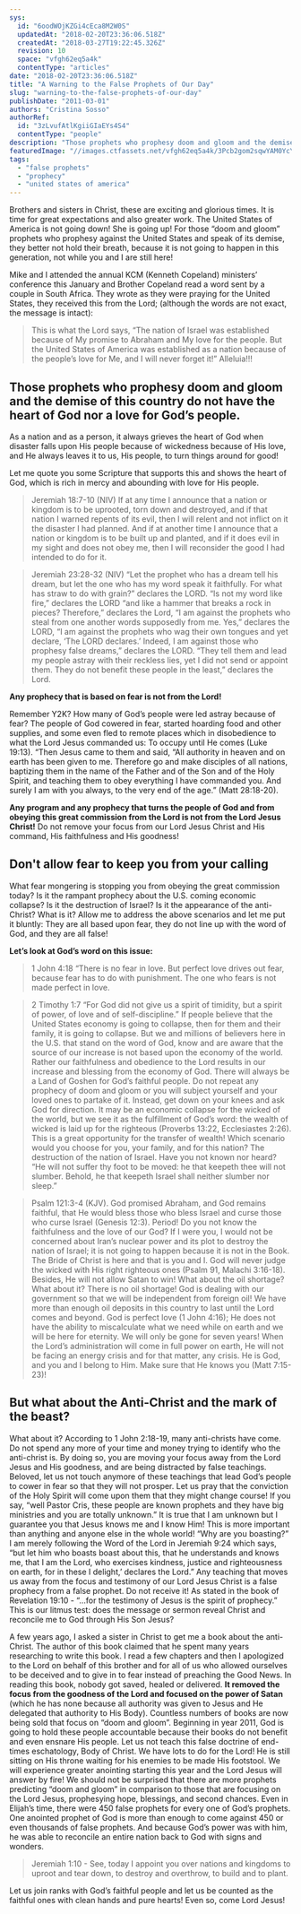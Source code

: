 ```yaml
---
sys:
  id: "6oodWOjKZGi4cEca8M2W0S"
  updatedAt: "2018-02-20T23:36:06.518Z"
  createdAt: "2018-03-27T19:22:45.326Z"
  revision: 10
  space: "vfgh62eq5a4k"
  contentType: "articles"
date: "2018-02-20T23:36:06.518Z"
title: "A Warning to the False Prophets of Our Day"
slug: "warning-to-the-false-prophets-of-our-day"
publishDate: "2011-03-01"
authors: "Cristina Sosso"
authorRef:
  id: "3zLvufAtlKgiiGIaEYs4S4"
  contentType: "people"
description: "Those prophets who prophesy doom and gloom and the demise of this country do not have the heart of God nor a love for God’s people. As a nation and as a person, it always grieves the heart of God when disaster falls upon His people because of wickedness because of His love, and He always l..."
featuredImage: "//images.ctfassets.net/vfgh62eq5a4k/3Pcb2gom2sqwYAM0YcY4GA/80996a9f95185bf0498e86c27fc09428/wrong-way-sign-export-compressor.jpg"
tags:
  - "false prophets"
  - "prophecy"
  - "united states of america"
---
```


Brothers and sisters in Christ, these are exciting and glorious times. It is time for great expectations and also greater work. The United States of America is not going down! She is going up! For those “doom and gloom” prophets who prophesy against the United States and speak of its demise, they better not hold their breath, because it is not going to happen in this generation, not while you and I are still here!

Mike and I attended the annual KCM (Kenneth Copeland) ministers’ conference this January and Brother Copeland read a word sent by a couple in South Africa. They wrote as they were praying for the United States, they received this from the Lord; (although the words are not exact, the message is intact):

> This is what the Lord says, “The nation of Israel was established because of My promise to Abraham and My love for the people. But the United States of America was established as a nation because of the people’s love for Me, and I will never forget it!” Alleluia!!!

## Those prophets who prophesy doom and gloom and the demise of this country do not have the heart of God nor a love for God’s people. 

As a nation and as a person, it always grieves the heart of God when disaster falls upon His people because of wickedness because of His love, and He always leaves it to us, His people, to turn things around for good!

Let me quote you some Scripture that supports this and shows the heart of God, which is rich in mercy and abounding with love for His people.

> Jeremiah 18:7-10 (NIV) If at any time I announce that a nation or kingdom is to be uprooted, torn down and destroyed, and if that nation I warned repents of its evil, then I will relent and not inflict on it the disaster I had planned. And if at another time I announce that a nation or kingdom is to be built up and planted, and if it does evil in my sight and does not obey me, then I will reconsider the good I had intended to do for it.

> Jeremiah 23:28-32 (NIV) “Let the prophet who has a dream tell his dream, but let the one who has my word speak it faithfully. For what has straw to do with grain?” declares the LORD. “Is not my word like fire,” declares the LORD “and like a hammer that breaks a rock in pieces? Therefore,” declares the Lord, “I am against the prophets who steal from one another words supposedly from me. Yes,” declares the LORD, “I am against the prophets who wag their own tongues and yet declare, ‘The LORD declares.’ Indeed, I am against those who prophesy false dreams,” declares the LORD. “They tell them and lead my people astray with their reckless lies, yet I did not send or appoint them. They do not benefit these people in the least,” declares the Lord.

__Any prophecy that is based on fear is not from the Lord!__

Remember Y2K? How many of God’s people were led astray because of fear? The people of God cowered in fear, started hoarding food and other supplies, and some even fled to remote places which in disobedience to what the Lord Jesus commanded us: To occupy until He comes (Luke 19:13). “Then Jesus came to them and said, “All authority in heaven and on earth has been given to me. Therefore go and make disciples of all nations, baptizing them in the name of the Father and of the Son and of the Holy Spirit, and teaching them to obey everything I have commanded you. And surely I am with you always, to the very end of the age.” (Matt 28:18-20).

__Any program and any prophecy that turns the people of God and from obeying this great commission from the Lord is not from the Lord Jesus Christ!__ Do not remove your focus from our Lord Jesus Christ and His command, His faithfulness and His goodness!

## Don't allow fear to keep you from your calling
What fear mongering is stopping you from obeying the great commission today? Is it the rampant prophecy about the U.S. coming economic collapse? Is it the destruction of Israel? Is it the appearance of the anti-Christ? What is it? Allow me to address the above scenarios and let me put it bluntly: They are all based upon fear, they do not line up with the word of God, and they are all false!

__Let’s look at God’s word on this issue:__
> 1 John 4:18 “There is no fear in love. But perfect love drives out fear, because fear has to do with punishment. The one who fears is not made perfect in love.

> 2 Timothy 1:7 “For God did not give us a spirit of timidity, but a spirit of power, of love and of self-discipline.”
If people believe that the United States economy is going to collapse, then for them and their family, it is going to collapse. But we and millions of believers here in the U.S. that stand on the word of God, know and are aware that the source of our increase is not based upon the economy of the world. Rather our faithfulness and obedience to the Lord results in our increase and blessing from the economy of God. There will always be a Land of Goshen for God’s faithful people. Do not repeat any prophecy of doom and gloom or you will subject yourself and your loved ones to partake of it. Instead, get down on your knees and ask God for direction. It may be an economic collapse for the wicked of the world, but we see it as the fulfillment of God’s word: the wealth of wicked is laid up for the righteous (Proverbs 13:22, Ecclesiastes 2:26). This is a great opportunity for the transfer of wealth! Which scenario would you choose for you, your family, and for this nation?
The destruction of the nation of Israel. Have you not known nor heard? “He will not suffer thy foot to be moved: he that keepeth thee will not slumber. Behold, he that keepeth Israel shall neither slumber nor sleep.” 

> Psalm 121:3-4 (KJV). God promised Abraham, and God remains faithful, that He would bless those who bless Israel and curse those who curse Israel (Genesis 12:3). Period! Do you not know the faithfulness and the love of our God? If I were you, I would not be concerned about Iran’s nuclear power and its plot to destroy the nation of Israel; it is not going to happen because it is not in the Book. The Bride of Christ is here and that is you and I. God will never judge the wicked with His right righteous ones (Psalm 91, Malachi 3:16-18). Besides, He will not allow Satan to win!
What about the oil shortage? What about it? There is no oil shortage! God is dealing with our government so that we will be independent from foreign oil! We have more than enough oil deposits in this country to last until the Lord comes and beyond. God is perfect love (1 John 4:16); He does not have the ability to miscalculate what we need while on earth and we will be here for eternity. We will only be gone for seven years! When the Lord’s administration will come in full power on earth, He will not be facing an energy crisis and for that matter, any crisis. He is God, and you and I belong to Him. Make sure that He knows you (Matt 7:15-23)!

## But what about the Anti-Christ and the mark of the beast? 

What about it? According to 1 John 2:18-19, many anti-christs have come. Do not spend any more of your time and money trying to identify who the anti-christ is. By doing so, you are moving your focus away from the Lord Jesus and His goodness, and are being distracted by false teachings. Beloved, let us not touch anymore of these teachings that lead God’s people to cower in fear so that they will not prosper. Let us pray that the conviction of the Holy Spirit will come upon them that they might change course! If you say, “well Pastor Cris, these people are known prophets and they have big ministries and you are totally unknown.” It is true that I am unknown but I guarantee you that Jesus knows me and I know Him! This is more important than anything and anyone else in the whole world! “Why are you boasting?” I am merely following the Word of the Lord in Jeremiah 9:24 which says, “but let him who boasts boast about this, that he understands and knows me, that I am the Lord, who exercises kindness, justice and righteousness on earth, for in these I delight,’ declares the Lord.” Any teaching that moves us away from the focus and testimony of our Lord Jesus Christ is a false prophecy from a false prophet. Do not receive it! As stated in the book of Revelation 19:10 - “…for the testimony of Jesus is the spirit of prophecy.” This is our litmus test: does the message or sermon reveal Christ and reconcile me to God through His Son Jesus?

A few years ago, I asked a sister in Christ to get me a book about the anti-Christ. The author of this book claimed that he spent many years researching to write this book. I read a few chapters and then I apologized to the Lord on behalf of this brother and for all of us who allowed ourselves to be deceived and to give in to fear instead of preaching the Good News. In reading this book, nobody got saved, healed or delivered. __It removed the focus from the goodness of the Lord and focused on the power of Satan__ (which he has none because all authority was given to Jesus and He delegated that authority to His Body). Countless numbers of books are now being sold that focus on “doom and gloom”. Beginning in year 2011, God is going to hold these people accountable because their books do not benefit and even ensnare His people. Let us not teach this false doctrine of end-times eschatology, Body of Christ. We have lots to do for the Lord! He is still sitting on His throne waiting for his enemies to be made His footstool. We will experience greater anointing starting this year and the Lord Jesus will answer by fire! We should not be surprised that there are more prophets predicting “doom and gloom” in comparison to those that are focusing on the Lord Jesus, prophesying hope, blessings, and second chances. Even in Elijah’s time, there were 450 false prophets for every one of God’s prophets. One anointed prophet of God is more than enough to come against 450 or even thousands of false prophets. And because God’s power was with him, he was able to reconcile an entire nation back to God with signs and wonders.

> Jeremiah 1:10 - See, today I appoint you over nations and kingdoms to uproot and tear down, to destroy and overthrow, to build and to plant.

Let us join ranks with God’s faithful people and let us be counted as the faithful ones with clean hands and pure hearts! Even so, come Lord Jesus!

